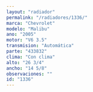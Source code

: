 ```yaml
---
layout: "radiador"
permalink: "/radiadores/1336/"
marca: "Chevrolet"
modelo: "Malibu"
ano: "2005"
motor: "V6 3.5"
transmision: "Automática"
parte: "433832"
clima: "Con clima"
alto: "26 3/4"
ancho: "14 5/8"
observaciones: ""
id: "1336"
---
```


